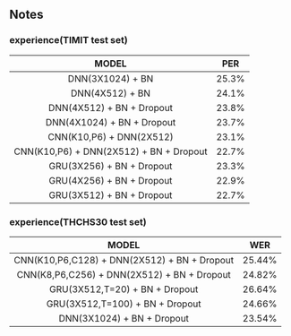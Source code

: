 ## Notes

### experience(TIMIT test set)
|                  MODEL                  |  PER  |
| :-------------------------------------: | :---: |
|            DNN(3X1024) + BN             | 25.3% |
|             DNN(4X512) + BN             | 24.1% |
|        DNN(4X512) + BN + Dropout        | 23.8% |
|       DNN(4X1024) + BN + Dropout        | 23.7% |
|        CNN(K10,P6) + DNN(2X512)         | 23.1% |
| CNN(K10,P6) + DNN(2X512) + BN + Dropout | 22.7% |
|        GRU(3X256) + BN + Dropout        | 23.3% |
|        GRU(4X256) + BN + Dropout        | 22.9% |
|        GRU(3X512) + BN + Dropout        | 22.7% |

### experience(THCHS30 test set)
|                       MODEL                  |   WER   |
| :------------------------------------------: |  :---:  |
| CNN(K10,P6,C128) + DNN(2X512) + BN + Dropout |  25.44% |
| CNN(K8,P6,C256) + DNN(2X512) + BN + Dropout  |  24.82% |
|       GRU(3X512,T=20) + BN + Dropout         |  26.64% |
|      GRU(3X512,T=100) + BN + Dropout         |  24.66% |
|        DNN(3X1024) + BN + Dropout            |  23.54% |
